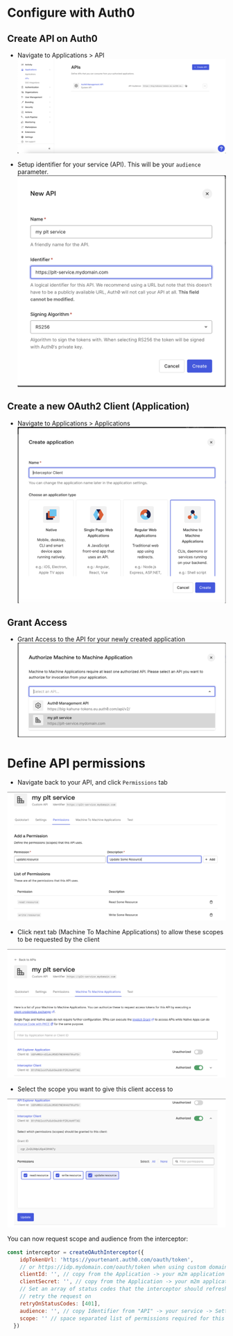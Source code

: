 # Configure with Auth0

## Create API on Auth0

- Navigate to Applications > API
![Create API](./imgs/1-create-api.png)

- Setup identifier for your service (API). This will be your `audience` parameter.
![Choose Audience](./imgs/2-add-identifier.png)

## Create a new OAuth2 Client (Application)

- Navigate to Applications > Applications
![Create M2M Application](./imgs/3-create-m2m-application.png)

## Grant Access

- Grant Access to the API for your newly created application
![Grant Access](./imgs/4-client-grant-access-to-resource.png)

# Define API permissions

- Navigate back to your API, and click `Permissions` tab

![Add scope](./imgs/6-create-api-scope.png)


- Click next tab (Machine To Machine Applications) to allow these scopes to be requested by the client

![List Grants](./imgs/7-navigate-to-m2m-on-api.png)

- Select the scope you want to give this client access to

![Grant the scope](./imgs/8-grant-new-scope.png)

You can now request scope and audience from the interceptor:

```js
const interceptor = createOAuthInterceptor({
    idpTokenUrl: 'https://yourtenant.auth0.com/oauth/token', 
    // or https://idp.mydomain.com/oauth/token when using custom domains feature
    clientId: '', // copy from the Application -> your m2m application -> "Settings" Tab
    clientSecret: '', // copy from the Application -> your m2m application -> "Settings" Tab
    // Set an array of status codes that the interceptor should refresh and
    // retry the request on
    retryOnStatusCodes: [401],
    audience: '', // copy Identifier from "API" -> your service -> Settings tab
    scope: '' // space separated list of permissions required for this specific interceptor to operate that you have granted as described above
  })
```